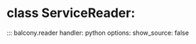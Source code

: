 # class ServiceReader:

::: balcony.reader
    handler: python
    options:
          show_source: false
